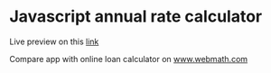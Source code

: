 # Javascript annual rate calculator

Live preview on this <a href="https://igordjurdjicsite.online/projects/loan/">link</a>

Compare app with online loan calculator on <a href="http://www.webmath.com/simpinterest.html">www.webmath.com</a>
